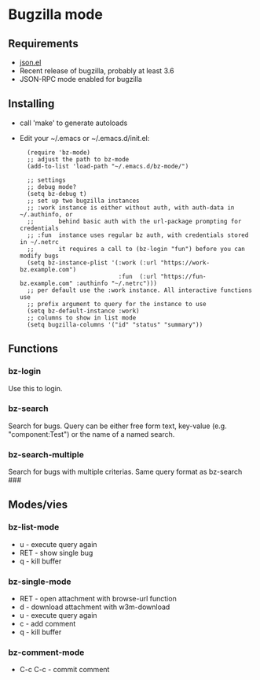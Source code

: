 # Bugzilla mode #

## Requirements ##
* [json.el](http://cvs.savannah.gnu.org/viewvc/*checkout*/emacs/lisp/json.el?root=emacs)
* Recent release of bugzilla, probably at least 3.6
* JSON-RPC mode enabled for bugzilla

## Installing ##
* call 'make' to generate autoloads
* Edit your ~/.emacs or ~/.emacs.d/init.el:

        (require 'bz-mode)
        ;; adjust the path to bz-mode
        (add-to-list 'load-path "~/.emacs.d/bz-mode/")

        ;; settings
        ;; debug mode?
        (setq bz-debug t)
        ;; set up two bugzilla instances
        ;; :work instance is either without auth, with auth-data in ~/.authinfo, or
        ;;       behind basic auth with the url-package prompting for credentials
        ;; :fun  instance uses regular bz auth, with credentials stored in ~/.netrc
        ;;       it requires a call to (bz-login "fun") before you can modify bugs
        (setq bz-instance-plist '(:work (:url "https://work-bz.example.com")
                                  :fun  (:url "https://fun-bz.example.com" :authinfo "~/.netrc")))
        ;; per default use the :work instance. All interactive functions use
        ;; prefix argument to query for the instance to use
        (setq bz-default-instance :work)
        ;; columns to show in list mode
        (setq bugzilla-columns '("id" "status" "summary"))

## Functions ##
### bz-login ###
Use this to login.
### bz-search ###
Search for bugs. Query can be either free form text, key-value (e.g. "component:Test") or the name of a named search.
### bz-search-multiple ###
Search for bugs with multiple criterias. Same query format as bz-search ###

## Modes/vies ##
### bz-list-mode ###
* u - execute query again
* RET - show single bug
* q - kill buffer
### bz-single-mode ###
* RET - open attachment with browse-url function
* d - download attachment with w3m-download
* u - execute query again
* c - add comment
* q - kill buffer
### bz-comment-mode ###
* C-c C-c - commit comment
